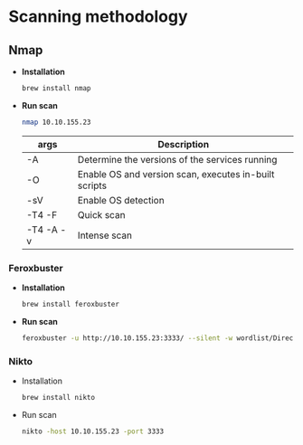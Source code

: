 # Scanning methodology

## Nmap

- **Installation**

  ```bash
  brew install nmap
  ```

- **Run scan**

  ```bash
  nmap 10.10.155.23
  ```

  | args      | Description                                           |
  | --------- | ----------------------------------------------------- |
  | -A        | Determine the versions of the services running        |
  | -O        | Enable OS and version scan, executes in-built scripts |
  | -sV       | Enable OS detection                                   |
  | -T4 -F    | Quick scan                                            |
  | -T4 -A -v | Intense scan                                          |

### Feroxbuster

- **Installation**

  ```bash
  brew install feroxbuster
  ```

- **Run scan**

  ```bash
  feroxbuster -u http://10.10.155.23:3333/ --silent -w wordlist/Directory/directory-list-2.3-small.txt 
  ```

### Nikto

- Installation

  ```bash
  brew install nikto
  ```

- Run scan

  ```bash
  nikto -host 10.10.155.23 -port 3333
  ```
